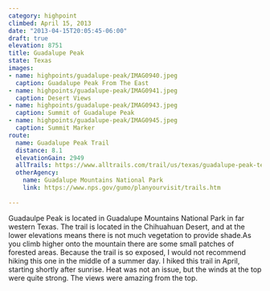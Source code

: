 ```yaml
---
category: highpoint
climbed: April 15, 2013
date: "2013-04-15T20:05:45-06:00"
draft: true
elevation: 8751
title: Guadalupe Peak
state: Texas
images:
- name: highpoints/guadalupe-peak/IMAG0940.jpeg
  caption: Guadalupe Peak From The East
- name: highpoints/guadalupe-peak/IMAG0941.jpeg
  caption: Desert Views
- name: highpoints/guadalupe-peak/IMAG0943.jpeg
  caption: Summit of Guadalupe Peak
- name: highpoints/guadalupe-peak/IMAG0945.jpeg
  caption: Summit Marker
route:
  name: Guadalupe Peak Trail
  distance: 8.1
  elevationGain: 2949
  allTrails: https://www.alltrails.com/trail/us/texas/guadalupe-peak-texas-highpoint-trail
  otherAgency: 
    name: Guadalupe Mountains National Park
    link: https://www.nps.gov/gumo/planyourvisit/trails.htm
  
---
```



Guadaulpe Peak is located in Guadalupe Mountains National Park in far western Texas.  The trail is located in the Chihuahuan Desert, and at the lower elevations means there is not much vegetation to provide shade.As you climb higher onto the mountain there are some small patches of forested areas.  Because the trail is so exposed, I would not recommend hiking this one in the middle of a summer day.  I hiked this trail in April, starting shortly after sunrise.  Heat was not an issue, but the winds at the top were quite strong.  The views were amazing from the top.